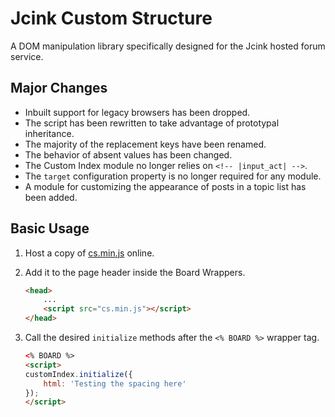 # Jcink Custom Structure
A DOM manipulation library specifically designed for the Jcink hosted forum service.

## Major Changes
* Inbuilt support for legacy browsers has been dropped.
* The script has been rewritten to take advantage of prototypal inheritance.
* The majority of the replacement keys have been renamed.
* The behavior of absent values has been changed.
* The Custom Index module no longer relies on `<!-- |input_act| -->`.
* The `target` configuration property is no longer required for any module.
* A module for customizing the appearance of posts in a topic list has been added.

## Basic Usage
1. Host a copy of [cs.min.js](https://github.com/ConnorWiseman/jcink-custom-structure/blob/master/src/cs.min.js) online.
2. Add it to the page header inside the Board Wrappers.

   ```html
   <head>
       ...
       <script src="cs.min.js"></script>
   </head>
   ```
3. Call the desired `initialize` methods after the `<% BOARD %>` wrapper tag.

   ```html
   <% BOARD %>
   <script>
   customIndex.initialize({
       html: 'Testing the spacing here'
   });
   </script>
   ```